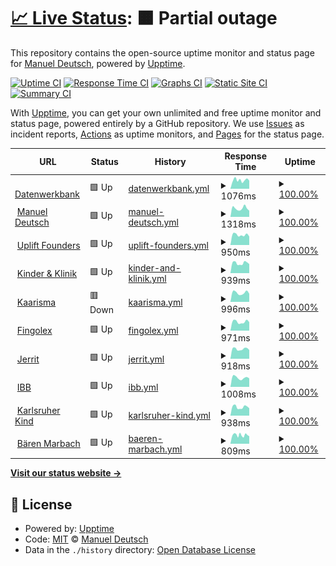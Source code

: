 # [📈 Live Status](https://manueldeutsch.github.io/upptime): <!--live status--> **🟧 Partial outage**

This repository contains the open-source uptime monitor and status page for [Manuel Deutsch](https://www.manuel-deutsch.de/?likes=github), powered by [Upptime](https://github.com/upptime/upptime).

[![Uptime CI](https://github.com/manueldeutsch/upptime/workflows/Uptime%20CI/badge.svg)](https://github.com/manueldeutsch/upptime/actions?query=workflow%3A%22Uptime+CI%22)
[![Response Time CI](https://github.com/manueldeutsch/upptime/workflows/Response%20Time%20CI/badge.svg)](https://github.com/manueldeutsch/upptime/actions?query=workflow%3A%22Response+Time+CI%22)
[![Graphs CI](https://github.com/manueldeutsch/upptime/workflows/Graphs%20CI/badge.svg)](https://github.com/manueldeutsch/upptime/actions?query=workflow%3A%22Graphs+CI%22)
[![Static Site CI](https://github.com/manueldeutsch/upptime/workflows/Static%20Site%20CI/badge.svg)](https://github.com/manueldeutsch/upptime/actions?query=workflow%3A%22Static+Site+CI%22)
[![Summary CI](https://github.com/manueldeutsch/upptime/workflows/Summary%20CI/badge.svg)](https://github.com/manueldeutsch/upptime/actions?query=workflow%3A%22Summary+CI%22)

With [Upptime](https://upptime.js.org), you can get your own unlimited and free uptime monitor and status page, powered entirely by a GitHub repository. We use [Issues](https://github.com/manueldeutsch/upptime/issues) as incident reports, [Actions](https://github.com/manueldeutsch/upptime/actions) as uptime monitors, and [Pages](https://manueldeutsch.github.io/upptime) for the status page.

<!--start: status pages-->
<!-- This summary is generated by Upptime (https://github.com/upptime/upptime) -->
<!-- Do not edit this manually, your changes will be overwritten -->
<!-- prettier-ignore -->
| URL | Status | History | Response Time | Uptime |
| --- | ------ | ------- | ------------- | ------ |
| <img alt="" src="https://icons.duckduckgo.com/ip3/www.datenwerkbank.de.ico" height="13"> [Datenwerkbank](https://www.datenwerkbank.de) | 🟩 Up | [datenwerkbank.yml](https://github.com/manueldeutsch/upptime/commits/HEAD/history/datenwerkbank.yml) | <details><summary><img alt="Response time graph" src="./graphs/datenwerkbank/response-time-week.png" height="20"> 1076ms</summary><br><a href="https://status.datenwerkbank.de/history/datenwerkbank"><img alt="Response time 1428" src="https://img.shields.io/endpoint?url=https%3A%2F%2Fraw.githubusercontent.com%2Fmanueldeutsch%2Fupptime%2FHEAD%2Fapi%2Fdatenwerkbank%2Fresponse-time.json"></a><br><a href="https://status.datenwerkbank.de/history/datenwerkbank"><img alt="24-hour response time 1153" src="https://img.shields.io/endpoint?url=https%3A%2F%2Fraw.githubusercontent.com%2Fmanueldeutsch%2Fupptime%2FHEAD%2Fapi%2Fdatenwerkbank%2Fresponse-time-day.json"></a><br><a href="https://status.datenwerkbank.de/history/datenwerkbank"><img alt="7-day response time 1076" src="https://img.shields.io/endpoint?url=https%3A%2F%2Fraw.githubusercontent.com%2Fmanueldeutsch%2Fupptime%2FHEAD%2Fapi%2Fdatenwerkbank%2Fresponse-time-week.json"></a><br><a href="https://status.datenwerkbank.de/history/datenwerkbank"><img alt="30-day response time 1049" src="https://img.shields.io/endpoint?url=https%3A%2F%2Fraw.githubusercontent.com%2Fmanueldeutsch%2Fupptime%2FHEAD%2Fapi%2Fdatenwerkbank%2Fresponse-time-month.json"></a><br><a href="https://status.datenwerkbank.de/history/datenwerkbank"><img alt="1-year response time 1558" src="https://img.shields.io/endpoint?url=https%3A%2F%2Fraw.githubusercontent.com%2Fmanueldeutsch%2Fupptime%2FHEAD%2Fapi%2Fdatenwerkbank%2Fresponse-time-year.json"></a></details> | <details><summary><a href="https://status.datenwerkbank.de/history/datenwerkbank">100.00%</a></summary><a href="https://status.datenwerkbank.de/history/datenwerkbank"><img alt="All-time uptime 99.84%" src="https://img.shields.io/endpoint?url=https%3A%2F%2Fraw.githubusercontent.com%2Fmanueldeutsch%2Fupptime%2FHEAD%2Fapi%2Fdatenwerkbank%2Fuptime.json"></a><br><a href="https://status.datenwerkbank.de/history/datenwerkbank"><img alt="24-hour uptime 100.00%" src="https://img.shields.io/endpoint?url=https%3A%2F%2Fraw.githubusercontent.com%2Fmanueldeutsch%2Fupptime%2FHEAD%2Fapi%2Fdatenwerkbank%2Fuptime-day.json"></a><br><a href="https://status.datenwerkbank.de/history/datenwerkbank"><img alt="7-day uptime 100.00%" src="https://img.shields.io/endpoint?url=https%3A%2F%2Fraw.githubusercontent.com%2Fmanueldeutsch%2Fupptime%2FHEAD%2Fapi%2Fdatenwerkbank%2Fuptime-week.json"></a><br><a href="https://status.datenwerkbank.de/history/datenwerkbank"><img alt="30-day uptime 100.00%" src="https://img.shields.io/endpoint?url=https%3A%2F%2Fraw.githubusercontent.com%2Fmanueldeutsch%2Fupptime%2FHEAD%2Fapi%2Fdatenwerkbank%2Fuptime-month.json"></a><br><a href="https://status.datenwerkbank.de/history/datenwerkbank"><img alt="1-year uptime 99.58%" src="https://img.shields.io/endpoint?url=https%3A%2F%2Fraw.githubusercontent.com%2Fmanueldeutsch%2Fupptime%2FHEAD%2Fapi%2Fdatenwerkbank%2Fuptime-year.json"></a></details>
| <img alt="" src="https://icons.duckduckgo.com/ip3/www.manuel-deutsch.de.ico" height="13"> [Manuel Deutsch](https://www.manuel-deutsch.de) | 🟩 Up | [manuel-deutsch.yml](https://github.com/manueldeutsch/upptime/commits/HEAD/history/manuel-deutsch.yml) | <details><summary><img alt="Response time graph" src="./graphs/manuel-deutsch/response-time-week.png" height="20"> 1318ms</summary><br><a href="https://status.datenwerkbank.de/history/manuel-deutsch"><img alt="Response time 1597" src="https://img.shields.io/endpoint?url=https%3A%2F%2Fraw.githubusercontent.com%2Fmanueldeutsch%2Fupptime%2FHEAD%2Fapi%2Fmanuel-deutsch%2Fresponse-time.json"></a><br><a href="https://status.datenwerkbank.de/history/manuel-deutsch"><img alt="24-hour response time 1141" src="https://img.shields.io/endpoint?url=https%3A%2F%2Fraw.githubusercontent.com%2Fmanueldeutsch%2Fupptime%2FHEAD%2Fapi%2Fmanuel-deutsch%2Fresponse-time-day.json"></a><br><a href="https://status.datenwerkbank.de/history/manuel-deutsch"><img alt="7-day response time 1318" src="https://img.shields.io/endpoint?url=https%3A%2F%2Fraw.githubusercontent.com%2Fmanueldeutsch%2Fupptime%2FHEAD%2Fapi%2Fmanuel-deutsch%2Fresponse-time-week.json"></a><br><a href="https://status.datenwerkbank.de/history/manuel-deutsch"><img alt="30-day response time 1563" src="https://img.shields.io/endpoint?url=https%3A%2F%2Fraw.githubusercontent.com%2Fmanueldeutsch%2Fupptime%2FHEAD%2Fapi%2Fmanuel-deutsch%2Fresponse-time-month.json"></a><br><a href="https://status.datenwerkbank.de/history/manuel-deutsch"><img alt="1-year response time 1597" src="https://img.shields.io/endpoint?url=https%3A%2F%2Fraw.githubusercontent.com%2Fmanueldeutsch%2Fupptime%2FHEAD%2Fapi%2Fmanuel-deutsch%2Fresponse-time-year.json"></a></details> | <details><summary><a href="https://status.datenwerkbank.de/history/manuel-deutsch">100.00%</a></summary><a href="https://status.datenwerkbank.de/history/manuel-deutsch"><img alt="All-time uptime 99.99%" src="https://img.shields.io/endpoint?url=https%3A%2F%2Fraw.githubusercontent.com%2Fmanueldeutsch%2Fupptime%2FHEAD%2Fapi%2Fmanuel-deutsch%2Fuptime.json"></a><br><a href="https://status.datenwerkbank.de/history/manuel-deutsch"><img alt="24-hour uptime 100.00%" src="https://img.shields.io/endpoint?url=https%3A%2F%2Fraw.githubusercontent.com%2Fmanueldeutsch%2Fupptime%2FHEAD%2Fapi%2Fmanuel-deutsch%2Fuptime-day.json"></a><br><a href="https://status.datenwerkbank.de/history/manuel-deutsch"><img alt="7-day uptime 100.00%" src="https://img.shields.io/endpoint?url=https%3A%2F%2Fraw.githubusercontent.com%2Fmanueldeutsch%2Fupptime%2FHEAD%2Fapi%2Fmanuel-deutsch%2Fuptime-week.json"></a><br><a href="https://status.datenwerkbank.de/history/manuel-deutsch"><img alt="30-day uptime 100.00%" src="https://img.shields.io/endpoint?url=https%3A%2F%2Fraw.githubusercontent.com%2Fmanueldeutsch%2Fupptime%2FHEAD%2Fapi%2Fmanuel-deutsch%2Fuptime-month.json"></a><br><a href="https://status.datenwerkbank.de/history/manuel-deutsch"><img alt="1-year uptime 99.99%" src="https://img.shields.io/endpoint?url=https%3A%2F%2Fraw.githubusercontent.com%2Fmanueldeutsch%2Fupptime%2FHEAD%2Fapi%2Fmanuel-deutsch%2Fuptime-year.json"></a></details>
| <img alt="" src="https://icons.duckduckgo.com/ip3/upliftfounders.com.ico" height="13"> [Uplift Founders](https://upliftfounders.com) | 🟩 Up | [uplift-founders.yml](https://github.com/manueldeutsch/upptime/commits/HEAD/history/uplift-founders.yml) | <details><summary><img alt="Response time graph" src="./graphs/uplift-founders/response-time-week.png" height="20"> 950ms</summary><br><a href="https://status.datenwerkbank.de/history/uplift-founders"><img alt="Response time 909" src="https://img.shields.io/endpoint?url=https%3A%2F%2Fraw.githubusercontent.com%2Fmanueldeutsch%2Fupptime%2FHEAD%2Fapi%2Fuplift-founders%2Fresponse-time.json"></a><br><a href="https://status.datenwerkbank.de/history/uplift-founders"><img alt="24-hour response time 799" src="https://img.shields.io/endpoint?url=https%3A%2F%2Fraw.githubusercontent.com%2Fmanueldeutsch%2Fupptime%2FHEAD%2Fapi%2Fuplift-founders%2Fresponse-time-day.json"></a><br><a href="https://status.datenwerkbank.de/history/uplift-founders"><img alt="7-day response time 950" src="https://img.shields.io/endpoint?url=https%3A%2F%2Fraw.githubusercontent.com%2Fmanueldeutsch%2Fupptime%2FHEAD%2Fapi%2Fuplift-founders%2Fresponse-time-week.json"></a><br><a href="https://status.datenwerkbank.de/history/uplift-founders"><img alt="30-day response time 910" src="https://img.shields.io/endpoint?url=https%3A%2F%2Fraw.githubusercontent.com%2Fmanueldeutsch%2Fupptime%2FHEAD%2Fapi%2Fuplift-founders%2Fresponse-time-month.json"></a><br><a href="https://status.datenwerkbank.de/history/uplift-founders"><img alt="1-year response time 909" src="https://img.shields.io/endpoint?url=https%3A%2F%2Fraw.githubusercontent.com%2Fmanueldeutsch%2Fupptime%2FHEAD%2Fapi%2Fuplift-founders%2Fresponse-time-year.json"></a></details> | <details><summary><a href="https://status.datenwerkbank.de/history/uplift-founders">100.00%</a></summary><a href="https://status.datenwerkbank.de/history/uplift-founders"><img alt="All-time uptime 99.99%" src="https://img.shields.io/endpoint?url=https%3A%2F%2Fraw.githubusercontent.com%2Fmanueldeutsch%2Fupptime%2FHEAD%2Fapi%2Fuplift-founders%2Fuptime.json"></a><br><a href="https://status.datenwerkbank.de/history/uplift-founders"><img alt="24-hour uptime 100.00%" src="https://img.shields.io/endpoint?url=https%3A%2F%2Fraw.githubusercontent.com%2Fmanueldeutsch%2Fupptime%2FHEAD%2Fapi%2Fuplift-founders%2Fuptime-day.json"></a><br><a href="https://status.datenwerkbank.de/history/uplift-founders"><img alt="7-day uptime 100.00%" src="https://img.shields.io/endpoint?url=https%3A%2F%2Fraw.githubusercontent.com%2Fmanueldeutsch%2Fupptime%2FHEAD%2Fapi%2Fuplift-founders%2Fuptime-week.json"></a><br><a href="https://status.datenwerkbank.de/history/uplift-founders"><img alt="30-day uptime 100.00%" src="https://img.shields.io/endpoint?url=https%3A%2F%2Fraw.githubusercontent.com%2Fmanueldeutsch%2Fupptime%2FHEAD%2Fapi%2Fuplift-founders%2Fuptime-month.json"></a><br><a href="https://status.datenwerkbank.de/history/uplift-founders"><img alt="1-year uptime 99.99%" src="https://img.shields.io/endpoint?url=https%3A%2F%2Fraw.githubusercontent.com%2Fmanueldeutsch%2Fupptime%2FHEAD%2Fapi%2Fuplift-founders%2Fuptime-year.json"></a></details>
| <img alt="" src="https://icons.duckduckgo.com/ip3/www.kinder-und-klinik.de.ico" height="13"> [Kinder & Klinik](https://www.kinder-und-klinik.de) | 🟩 Up | [kinder-and-klinik.yml](https://github.com/manueldeutsch/upptime/commits/HEAD/history/kinder-and-klinik.yml) | <details><summary><img alt="Response time graph" src="./graphs/kinder-and-klinik/response-time-week.png" height="20"> 939ms</summary><br><a href="https://status.datenwerkbank.de/history/kinder-and-klinik"><img alt="Response time 916" src="https://img.shields.io/endpoint?url=https%3A%2F%2Fraw.githubusercontent.com%2Fmanueldeutsch%2Fupptime%2FHEAD%2Fapi%2Fkinder-and-klinik%2Fresponse-time.json"></a><br><a href="https://status.datenwerkbank.de/history/kinder-and-klinik"><img alt="24-hour response time 942" src="https://img.shields.io/endpoint?url=https%3A%2F%2Fraw.githubusercontent.com%2Fmanueldeutsch%2Fupptime%2FHEAD%2Fapi%2Fkinder-and-klinik%2Fresponse-time-day.json"></a><br><a href="https://status.datenwerkbank.de/history/kinder-and-klinik"><img alt="7-day response time 939" src="https://img.shields.io/endpoint?url=https%3A%2F%2Fraw.githubusercontent.com%2Fmanueldeutsch%2Fupptime%2FHEAD%2Fapi%2Fkinder-and-klinik%2Fresponse-time-week.json"></a><br><a href="https://status.datenwerkbank.de/history/kinder-and-klinik"><img alt="30-day response time 911" src="https://img.shields.io/endpoint?url=https%3A%2F%2Fraw.githubusercontent.com%2Fmanueldeutsch%2Fupptime%2FHEAD%2Fapi%2Fkinder-and-klinik%2Fresponse-time-month.json"></a><br><a href="https://status.datenwerkbank.de/history/kinder-and-klinik"><img alt="1-year response time 916" src="https://img.shields.io/endpoint?url=https%3A%2F%2Fraw.githubusercontent.com%2Fmanueldeutsch%2Fupptime%2FHEAD%2Fapi%2Fkinder-and-klinik%2Fresponse-time-year.json"></a></details> | <details><summary><a href="https://status.datenwerkbank.de/history/kinder-and-klinik">100.00%</a></summary><a href="https://status.datenwerkbank.de/history/kinder-and-klinik"><img alt="All-time uptime 100.00%" src="https://img.shields.io/endpoint?url=https%3A%2F%2Fraw.githubusercontent.com%2Fmanueldeutsch%2Fupptime%2FHEAD%2Fapi%2Fkinder-and-klinik%2Fuptime.json"></a><br><a href="https://status.datenwerkbank.de/history/kinder-and-klinik"><img alt="24-hour uptime 100.00%" src="https://img.shields.io/endpoint?url=https%3A%2F%2Fraw.githubusercontent.com%2Fmanueldeutsch%2Fupptime%2FHEAD%2Fapi%2Fkinder-and-klinik%2Fuptime-day.json"></a><br><a href="https://status.datenwerkbank.de/history/kinder-and-klinik"><img alt="7-day uptime 100.00%" src="https://img.shields.io/endpoint?url=https%3A%2F%2Fraw.githubusercontent.com%2Fmanueldeutsch%2Fupptime%2FHEAD%2Fapi%2Fkinder-and-klinik%2Fuptime-week.json"></a><br><a href="https://status.datenwerkbank.de/history/kinder-and-klinik"><img alt="30-day uptime 100.00%" src="https://img.shields.io/endpoint?url=https%3A%2F%2Fraw.githubusercontent.com%2Fmanueldeutsch%2Fupptime%2FHEAD%2Fapi%2Fkinder-and-klinik%2Fuptime-month.json"></a><br><a href="https://status.datenwerkbank.de/history/kinder-and-klinik"><img alt="1-year uptime 100.00%" src="https://img.shields.io/endpoint?url=https%3A%2F%2Fraw.githubusercontent.com%2Fmanueldeutsch%2Fupptime%2FHEAD%2Fapi%2Fkinder-and-klinik%2Fuptime-year.json"></a></details>
| <img alt="" src="https://icons.duckduckgo.com/ip3/www.kaarisma.de.ico" height="13"> [Kaarisma](https://www.kaarisma.de) | 🟥 Down | [kaarisma.yml](https://github.com/manueldeutsch/upptime/commits/HEAD/history/kaarisma.yml) | <details><summary><img alt="Response time graph" src="./graphs/kaarisma/response-time-week.png" height="20"> 996ms</summary><br><a href="https://status.datenwerkbank.de/history/kaarisma"><img alt="Response time 1321" src="https://img.shields.io/endpoint?url=https%3A%2F%2Fraw.githubusercontent.com%2Fmanueldeutsch%2Fupptime%2FHEAD%2Fapi%2Fkaarisma%2Fresponse-time.json"></a><br><a href="https://status.datenwerkbank.de/history/kaarisma"><img alt="24-hour response time 893" src="https://img.shields.io/endpoint?url=https%3A%2F%2Fraw.githubusercontent.com%2Fmanueldeutsch%2Fupptime%2FHEAD%2Fapi%2Fkaarisma%2Fresponse-time-day.json"></a><br><a href="https://status.datenwerkbank.de/history/kaarisma"><img alt="7-day response time 996" src="https://img.shields.io/endpoint?url=https%3A%2F%2Fraw.githubusercontent.com%2Fmanueldeutsch%2Fupptime%2FHEAD%2Fapi%2Fkaarisma%2Fresponse-time-week.json"></a><br><a href="https://status.datenwerkbank.de/history/kaarisma"><img alt="30-day response time 982" src="https://img.shields.io/endpoint?url=https%3A%2F%2Fraw.githubusercontent.com%2Fmanueldeutsch%2Fupptime%2FHEAD%2Fapi%2Fkaarisma%2Fresponse-time-month.json"></a><br><a href="https://status.datenwerkbank.de/history/kaarisma"><img alt="1-year response time 1083" src="https://img.shields.io/endpoint?url=https%3A%2F%2Fraw.githubusercontent.com%2Fmanueldeutsch%2Fupptime%2FHEAD%2Fapi%2Fkaarisma%2Fresponse-time-year.json"></a></details> | <details><summary><a href="https://status.datenwerkbank.de/history/kaarisma">100.00%</a></summary><a href="https://status.datenwerkbank.de/history/kaarisma"><img alt="All-time uptime 96.67%" src="https://img.shields.io/endpoint?url=https%3A%2F%2Fraw.githubusercontent.com%2Fmanueldeutsch%2Fupptime%2FHEAD%2Fapi%2Fkaarisma%2Fuptime.json"></a><br><a href="https://status.datenwerkbank.de/history/kaarisma"><img alt="24-hour uptime 99.99%" src="https://img.shields.io/endpoint?url=https%3A%2F%2Fraw.githubusercontent.com%2Fmanueldeutsch%2Fupptime%2FHEAD%2Fapi%2Fkaarisma%2Fuptime-day.json"></a><br><a href="https://status.datenwerkbank.de/history/kaarisma"><img alt="7-day uptime 100.00%" src="https://img.shields.io/endpoint?url=https%3A%2F%2Fraw.githubusercontent.com%2Fmanueldeutsch%2Fupptime%2FHEAD%2Fapi%2Fkaarisma%2Fuptime-week.json"></a><br><a href="https://status.datenwerkbank.de/history/kaarisma"><img alt="30-day uptime 100.00%" src="https://img.shields.io/endpoint?url=https%3A%2F%2Fraw.githubusercontent.com%2Fmanueldeutsch%2Fupptime%2FHEAD%2Fapi%2Fkaarisma%2Fuptime-month.json"></a><br><a href="https://status.datenwerkbank.de/history/kaarisma"><img alt="1-year uptime 92.89%" src="https://img.shields.io/endpoint?url=https%3A%2F%2Fraw.githubusercontent.com%2Fmanueldeutsch%2Fupptime%2FHEAD%2Fapi%2Fkaarisma%2Fuptime-year.json"></a></details>
| <img alt="" src="https://icons.duckduckgo.com/ip3/fingolex.com.ico" height="13"> [Fingolex](https://fingolex.com) | 🟩 Up | [fingolex.yml](https://github.com/manueldeutsch/upptime/commits/HEAD/history/fingolex.yml) | <details><summary><img alt="Response time graph" src="./graphs/fingolex/response-time-week.png" height="20"> 971ms</summary><br><a href="https://status.datenwerkbank.de/history/fingolex"><img alt="Response time 922" src="https://img.shields.io/endpoint?url=https%3A%2F%2Fraw.githubusercontent.com%2Fmanueldeutsch%2Fupptime%2FHEAD%2Fapi%2Ffingolex%2Fresponse-time.json"></a><br><a href="https://status.datenwerkbank.de/history/fingolex"><img alt="24-hour response time 931" src="https://img.shields.io/endpoint?url=https%3A%2F%2Fraw.githubusercontent.com%2Fmanueldeutsch%2Fupptime%2FHEAD%2Fapi%2Ffingolex%2Fresponse-time-day.json"></a><br><a href="https://status.datenwerkbank.de/history/fingolex"><img alt="7-day response time 971" src="https://img.shields.io/endpoint?url=https%3A%2F%2Fraw.githubusercontent.com%2Fmanueldeutsch%2Fupptime%2FHEAD%2Fapi%2Ffingolex%2Fresponse-time-week.json"></a><br><a href="https://status.datenwerkbank.de/history/fingolex"><img alt="30-day response time 922" src="https://img.shields.io/endpoint?url=https%3A%2F%2Fraw.githubusercontent.com%2Fmanueldeutsch%2Fupptime%2FHEAD%2Fapi%2Ffingolex%2Fresponse-time-month.json"></a><br><a href="https://status.datenwerkbank.de/history/fingolex"><img alt="1-year response time 922" src="https://img.shields.io/endpoint?url=https%3A%2F%2Fraw.githubusercontent.com%2Fmanueldeutsch%2Fupptime%2FHEAD%2Fapi%2Ffingolex%2Fresponse-time-year.json"></a></details> | <details><summary><a href="https://status.datenwerkbank.de/history/fingolex">100.00%</a></summary><a href="https://status.datenwerkbank.de/history/fingolex"><img alt="All-time uptime 100.00%" src="https://img.shields.io/endpoint?url=https%3A%2F%2Fraw.githubusercontent.com%2Fmanueldeutsch%2Fupptime%2FHEAD%2Fapi%2Ffingolex%2Fuptime.json"></a><br><a href="https://status.datenwerkbank.de/history/fingolex"><img alt="24-hour uptime 100.00%" src="https://img.shields.io/endpoint?url=https%3A%2F%2Fraw.githubusercontent.com%2Fmanueldeutsch%2Fupptime%2FHEAD%2Fapi%2Ffingolex%2Fuptime-day.json"></a><br><a href="https://status.datenwerkbank.de/history/fingolex"><img alt="7-day uptime 100.00%" src="https://img.shields.io/endpoint?url=https%3A%2F%2Fraw.githubusercontent.com%2Fmanueldeutsch%2Fupptime%2FHEAD%2Fapi%2Ffingolex%2Fuptime-week.json"></a><br><a href="https://status.datenwerkbank.de/history/fingolex"><img alt="30-day uptime 100.00%" src="https://img.shields.io/endpoint?url=https%3A%2F%2Fraw.githubusercontent.com%2Fmanueldeutsch%2Fupptime%2FHEAD%2Fapi%2Ffingolex%2Fuptime-month.json"></a><br><a href="https://status.datenwerkbank.de/history/fingolex"><img alt="1-year uptime 100.00%" src="https://img.shields.io/endpoint?url=https%3A%2F%2Fraw.githubusercontent.com%2Fmanueldeutsch%2Fupptime%2FHEAD%2Fapi%2Ffingolex%2Fuptime-year.json"></a></details>
| <img alt="" src="https://icons.duckduckgo.com/ip3/www.jerritpeinelt.com.ico" height="13"> [Jerrit](https://www.jerritpeinelt.com) | 🟩 Up | [jerrit.yml](https://github.com/manueldeutsch/upptime/commits/HEAD/history/jerrit.yml) | <details><summary><img alt="Response time graph" src="./graphs/jerrit/response-time-week.png" height="20"> 918ms</summary><br><a href="https://status.datenwerkbank.de/history/jerrit"><img alt="Response time 946" src="https://img.shields.io/endpoint?url=https%3A%2F%2Fraw.githubusercontent.com%2Fmanueldeutsch%2Fupptime%2FHEAD%2Fapi%2Fjerrit%2Fresponse-time.json"></a><br><a href="https://status.datenwerkbank.de/history/jerrit"><img alt="24-hour response time 922" src="https://img.shields.io/endpoint?url=https%3A%2F%2Fraw.githubusercontent.com%2Fmanueldeutsch%2Fupptime%2FHEAD%2Fapi%2Fjerrit%2Fresponse-time-day.json"></a><br><a href="https://status.datenwerkbank.de/history/jerrit"><img alt="7-day response time 918" src="https://img.shields.io/endpoint?url=https%3A%2F%2Fraw.githubusercontent.com%2Fmanueldeutsch%2Fupptime%2FHEAD%2Fapi%2Fjerrit%2Fresponse-time-week.json"></a><br><a href="https://status.datenwerkbank.de/history/jerrit"><img alt="30-day response time 893" src="https://img.shields.io/endpoint?url=https%3A%2F%2Fraw.githubusercontent.com%2Fmanueldeutsch%2Fupptime%2FHEAD%2Fapi%2Fjerrit%2Fresponse-time-month.json"></a><br><a href="https://status.datenwerkbank.de/history/jerrit"><img alt="1-year response time 946" src="https://img.shields.io/endpoint?url=https%3A%2F%2Fraw.githubusercontent.com%2Fmanueldeutsch%2Fupptime%2FHEAD%2Fapi%2Fjerrit%2Fresponse-time-year.json"></a></details> | <details><summary><a href="https://status.datenwerkbank.de/history/jerrit">100.00%</a></summary><a href="https://status.datenwerkbank.de/history/jerrit"><img alt="All-time uptime 99.98%" src="https://img.shields.io/endpoint?url=https%3A%2F%2Fraw.githubusercontent.com%2Fmanueldeutsch%2Fupptime%2FHEAD%2Fapi%2Fjerrit%2Fuptime.json"></a><br><a href="https://status.datenwerkbank.de/history/jerrit"><img alt="24-hour uptime 100.00%" src="https://img.shields.io/endpoint?url=https%3A%2F%2Fraw.githubusercontent.com%2Fmanueldeutsch%2Fupptime%2FHEAD%2Fapi%2Fjerrit%2Fuptime-day.json"></a><br><a href="https://status.datenwerkbank.de/history/jerrit"><img alt="7-day uptime 100.00%" src="https://img.shields.io/endpoint?url=https%3A%2F%2Fraw.githubusercontent.com%2Fmanueldeutsch%2Fupptime%2FHEAD%2Fapi%2Fjerrit%2Fuptime-week.json"></a><br><a href="https://status.datenwerkbank.de/history/jerrit"><img alt="30-day uptime 100.00%" src="https://img.shields.io/endpoint?url=https%3A%2F%2Fraw.githubusercontent.com%2Fmanueldeutsch%2Fupptime%2FHEAD%2Fapi%2Fjerrit%2Fuptime-month.json"></a><br><a href="https://status.datenwerkbank.de/history/jerrit"><img alt="1-year uptime 99.98%" src="https://img.shields.io/endpoint?url=https%3A%2F%2Fraw.githubusercontent.com%2Fmanueldeutsch%2Fupptime%2FHEAD%2Fapi%2Fjerrit%2Fuptime-year.json"></a></details>
| <img alt="" src="https://icons.duckduckgo.com/ip3/ibb-woern.de.ico" height="13"> [IBB](https://ibb-woern.de) | 🟩 Up | [ibb.yml](https://github.com/manueldeutsch/upptime/commits/HEAD/history/ibb.yml) | <details><summary><img alt="Response time graph" src="./graphs/ibb/response-time-week.png" height="20"> 1008ms</summary><br><a href="https://status.datenwerkbank.de/history/ibb"><img alt="Response time 978" src="https://img.shields.io/endpoint?url=https%3A%2F%2Fraw.githubusercontent.com%2Fmanueldeutsch%2Fupptime%2FHEAD%2Fapi%2Fibb%2Fresponse-time.json"></a><br><a href="https://status.datenwerkbank.de/history/ibb"><img alt="24-hour response time 937" src="https://img.shields.io/endpoint?url=https%3A%2F%2Fraw.githubusercontent.com%2Fmanueldeutsch%2Fupptime%2FHEAD%2Fapi%2Fibb%2Fresponse-time-day.json"></a><br><a href="https://status.datenwerkbank.de/history/ibb"><img alt="7-day response time 1008" src="https://img.shields.io/endpoint?url=https%3A%2F%2Fraw.githubusercontent.com%2Fmanueldeutsch%2Fupptime%2FHEAD%2Fapi%2Fibb%2Fresponse-time-week.json"></a><br><a href="https://status.datenwerkbank.de/history/ibb"><img alt="30-day response time 984" src="https://img.shields.io/endpoint?url=https%3A%2F%2Fraw.githubusercontent.com%2Fmanueldeutsch%2Fupptime%2FHEAD%2Fapi%2Fibb%2Fresponse-time-month.json"></a><br><a href="https://status.datenwerkbank.de/history/ibb"><img alt="1-year response time 978" src="https://img.shields.io/endpoint?url=https%3A%2F%2Fraw.githubusercontent.com%2Fmanueldeutsch%2Fupptime%2FHEAD%2Fapi%2Fibb%2Fresponse-time-year.json"></a></details> | <details><summary><a href="https://status.datenwerkbank.de/history/ibb">100.00%</a></summary><a href="https://status.datenwerkbank.de/history/ibb"><img alt="All-time uptime 99.98%" src="https://img.shields.io/endpoint?url=https%3A%2F%2Fraw.githubusercontent.com%2Fmanueldeutsch%2Fupptime%2FHEAD%2Fapi%2Fibb%2Fuptime.json"></a><br><a href="https://status.datenwerkbank.de/history/ibb"><img alt="24-hour uptime 100.00%" src="https://img.shields.io/endpoint?url=https%3A%2F%2Fraw.githubusercontent.com%2Fmanueldeutsch%2Fupptime%2FHEAD%2Fapi%2Fibb%2Fuptime-day.json"></a><br><a href="https://status.datenwerkbank.de/history/ibb"><img alt="7-day uptime 100.00%" src="https://img.shields.io/endpoint?url=https%3A%2F%2Fraw.githubusercontent.com%2Fmanueldeutsch%2Fupptime%2FHEAD%2Fapi%2Fibb%2Fuptime-week.json"></a><br><a href="https://status.datenwerkbank.de/history/ibb"><img alt="30-day uptime 100.00%" src="https://img.shields.io/endpoint?url=https%3A%2F%2Fraw.githubusercontent.com%2Fmanueldeutsch%2Fupptime%2FHEAD%2Fapi%2Fibb%2Fuptime-month.json"></a><br><a href="https://status.datenwerkbank.de/history/ibb"><img alt="1-year uptime 99.98%" src="https://img.shields.io/endpoint?url=https%3A%2F%2Fraw.githubusercontent.com%2Fmanueldeutsch%2Fupptime%2FHEAD%2Fapi%2Fibb%2Fuptime-year.json"></a></details>
| <img alt="" src="https://icons.duckduckgo.com/ip3/www.karlsruher-kind.de.ico" height="13"> [Karlsruher Kind](https://www.karlsruher-kind.de) | 🟩 Up | [karlsruher-kind.yml](https://github.com/manueldeutsch/upptime/commits/HEAD/history/karlsruher-kind.yml) | <details><summary><img alt="Response time graph" src="./graphs/karlsruher-kind/response-time-week.png" height="20"> 938ms</summary><br><a href="https://status.datenwerkbank.de/history/karlsruher-kind"><img alt="Response time 1430" src="https://img.shields.io/endpoint?url=https%3A%2F%2Fraw.githubusercontent.com%2Fmanueldeutsch%2Fupptime%2FHEAD%2Fapi%2Fkarlsruher-kind%2Fresponse-time.json"></a><br><a href="https://status.datenwerkbank.de/history/karlsruher-kind"><img alt="24-hour response time 916" src="https://img.shields.io/endpoint?url=https%3A%2F%2Fraw.githubusercontent.com%2Fmanueldeutsch%2Fupptime%2FHEAD%2Fapi%2Fkarlsruher-kind%2Fresponse-time-day.json"></a><br><a href="https://status.datenwerkbank.de/history/karlsruher-kind"><img alt="7-day response time 938" src="https://img.shields.io/endpoint?url=https%3A%2F%2Fraw.githubusercontent.com%2Fmanueldeutsch%2Fupptime%2FHEAD%2Fapi%2Fkarlsruher-kind%2Fresponse-time-week.json"></a><br><a href="https://status.datenwerkbank.de/history/karlsruher-kind"><img alt="30-day response time 943" src="https://img.shields.io/endpoint?url=https%3A%2F%2Fraw.githubusercontent.com%2Fmanueldeutsch%2Fupptime%2FHEAD%2Fapi%2Fkarlsruher-kind%2Fresponse-time-month.json"></a><br><a href="https://status.datenwerkbank.de/history/karlsruher-kind"><img alt="1-year response time 1480" src="https://img.shields.io/endpoint?url=https%3A%2F%2Fraw.githubusercontent.com%2Fmanueldeutsch%2Fupptime%2FHEAD%2Fapi%2Fkarlsruher-kind%2Fresponse-time-year.json"></a></details> | <details><summary><a href="https://status.datenwerkbank.de/history/karlsruher-kind">100.00%</a></summary><a href="https://status.datenwerkbank.de/history/karlsruher-kind"><img alt="All-time uptime 99.93%" src="https://img.shields.io/endpoint?url=https%3A%2F%2Fraw.githubusercontent.com%2Fmanueldeutsch%2Fupptime%2FHEAD%2Fapi%2Fkarlsruher-kind%2Fuptime.json"></a><br><a href="https://status.datenwerkbank.de/history/karlsruher-kind"><img alt="24-hour uptime 100.00%" src="https://img.shields.io/endpoint?url=https%3A%2F%2Fraw.githubusercontent.com%2Fmanueldeutsch%2Fupptime%2FHEAD%2Fapi%2Fkarlsruher-kind%2Fuptime-day.json"></a><br><a href="https://status.datenwerkbank.de/history/karlsruher-kind"><img alt="7-day uptime 100.00%" src="https://img.shields.io/endpoint?url=https%3A%2F%2Fraw.githubusercontent.com%2Fmanueldeutsch%2Fupptime%2FHEAD%2Fapi%2Fkarlsruher-kind%2Fuptime-week.json"></a><br><a href="https://status.datenwerkbank.de/history/karlsruher-kind"><img alt="30-day uptime 100.00%" src="https://img.shields.io/endpoint?url=https%3A%2F%2Fraw.githubusercontent.com%2Fmanueldeutsch%2Fupptime%2FHEAD%2Fapi%2Fkarlsruher-kind%2Fuptime-month.json"></a><br><a href="https://status.datenwerkbank.de/history/karlsruher-kind"><img alt="1-year uptime 99.99%" src="https://img.shields.io/endpoint?url=https%3A%2F%2Fraw.githubusercontent.com%2Fmanueldeutsch%2Fupptime%2FHEAD%2Fapi%2Fkarlsruher-kind%2Fuptime-year.json"></a></details>
| <img alt="" src="https://icons.duckduckgo.com/ip3/www.baeren-marbach.de.ico" height="13"> [Bären Marbach](https://www.baeren-marbach.de) | 🟩 Up | [baeren-marbach.yml](https://github.com/manueldeutsch/upptime/commits/HEAD/history/baeren-marbach.yml) | <details><summary><img alt="Response time graph" src="./graphs/baeren-marbach/response-time-week.png" height="20"> 809ms</summary><br><a href="https://status.datenwerkbank.de/history/baeren-marbach"><img alt="Response time 891" src="https://img.shields.io/endpoint?url=https%3A%2F%2Fraw.githubusercontent.com%2Fmanueldeutsch%2Fupptime%2FHEAD%2Fapi%2Fbaeren-marbach%2Fresponse-time.json"></a><br><a href="https://status.datenwerkbank.de/history/baeren-marbach"><img alt="24-hour response time 764" src="https://img.shields.io/endpoint?url=https%3A%2F%2Fraw.githubusercontent.com%2Fmanueldeutsch%2Fupptime%2FHEAD%2Fapi%2Fbaeren-marbach%2Fresponse-time-day.json"></a><br><a href="https://status.datenwerkbank.de/history/baeren-marbach"><img alt="7-day response time 809" src="https://img.shields.io/endpoint?url=https%3A%2F%2Fraw.githubusercontent.com%2Fmanueldeutsch%2Fupptime%2FHEAD%2Fapi%2Fbaeren-marbach%2Fresponse-time-week.json"></a><br><a href="https://status.datenwerkbank.de/history/baeren-marbach"><img alt="30-day response time 795" src="https://img.shields.io/endpoint?url=https%3A%2F%2Fraw.githubusercontent.com%2Fmanueldeutsch%2Fupptime%2FHEAD%2Fapi%2Fbaeren-marbach%2Fresponse-time-month.json"></a><br><a href="https://status.datenwerkbank.de/history/baeren-marbach"><img alt="1-year response time 891" src="https://img.shields.io/endpoint?url=https%3A%2F%2Fraw.githubusercontent.com%2Fmanueldeutsch%2Fupptime%2FHEAD%2Fapi%2Fbaeren-marbach%2Fresponse-time-year.json"></a></details> | <details><summary><a href="https://status.datenwerkbank.de/history/baeren-marbach">100.00%</a></summary><a href="https://status.datenwerkbank.de/history/baeren-marbach"><img alt="All-time uptime 99.87%" src="https://img.shields.io/endpoint?url=https%3A%2F%2Fraw.githubusercontent.com%2Fmanueldeutsch%2Fupptime%2FHEAD%2Fapi%2Fbaeren-marbach%2Fuptime.json"></a><br><a href="https://status.datenwerkbank.de/history/baeren-marbach"><img alt="24-hour uptime 100.00%" src="https://img.shields.io/endpoint?url=https%3A%2F%2Fraw.githubusercontent.com%2Fmanueldeutsch%2Fupptime%2FHEAD%2Fapi%2Fbaeren-marbach%2Fuptime-day.json"></a><br><a href="https://status.datenwerkbank.de/history/baeren-marbach"><img alt="7-day uptime 100.00%" src="https://img.shields.io/endpoint?url=https%3A%2F%2Fraw.githubusercontent.com%2Fmanueldeutsch%2Fupptime%2FHEAD%2Fapi%2Fbaeren-marbach%2Fuptime-week.json"></a><br><a href="https://status.datenwerkbank.de/history/baeren-marbach"><img alt="30-day uptime 99.85%" src="https://img.shields.io/endpoint?url=https%3A%2F%2Fraw.githubusercontent.com%2Fmanueldeutsch%2Fupptime%2FHEAD%2Fapi%2Fbaeren-marbach%2Fuptime-month.json"></a><br><a href="https://status.datenwerkbank.de/history/baeren-marbach"><img alt="1-year uptime 99.87%" src="https://img.shields.io/endpoint?url=https%3A%2F%2Fraw.githubusercontent.com%2Fmanueldeutsch%2Fupptime%2FHEAD%2Fapi%2Fbaeren-marbach%2Fuptime-year.json"></a></details>

<!--end: status pages-->

[**Visit our status website →**](https://manueldeutsch.github.io/upptime)

## 📄 License

- Powered by: [Upptime](https://github.com/upptime/upptime)
- Code: [MIT](./LICENSE) © [Manuel Deutsch](https://www.manuel-deutsch.de/?likes=github)
- Data in the `./history` directory: [Open Database License](https://opendatacommons.org/licenses/odbl/1-0/)
